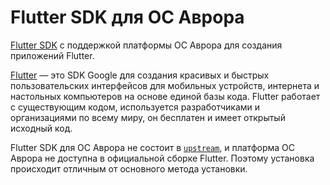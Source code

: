 # Flutter SDK для ОС Аврора

[Flutter SDK](https://github.com/flutter/flutter) с поддержкой платформы ОС Аврора для создания приложений Flutter.

[Flutter](https://flutter.dev/) — это SDK Google для создания красивых и быстрых пользовательских интерфейсов для мобильных устройств, интернета и настольных компьютеров на основе единой базы кода. 
Flutter работает с существующим кодом, используется разработчиками и организациями по всему миру, он бесплатен и имеет открытый исходный код.

Flutter SDK для ОС Аврора не состоит в [`upstream`](https://en.wikipedia.org/wiki/Upstream_(software_development)), и платформа ОС Аврора не доступна в официальной сборке Flutter. 
Поэтому установка происходит отличным от основного метода установки.
